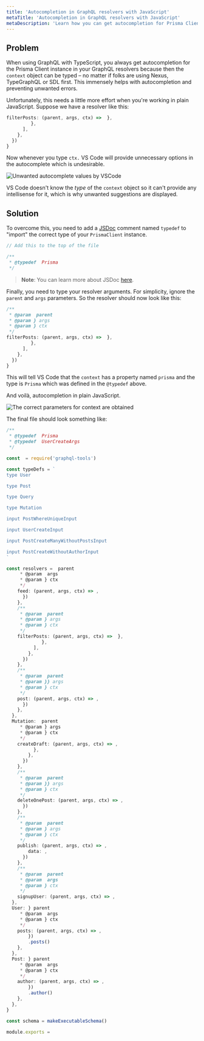 ```yaml
---
title: 'Autocompletion in GraphQL resolvers with JavaScript'
metaTitle: 'Autocompletion in GraphQL resolvers with JavaScript'
metaDescription: 'Learn how you can get autocompletion for Prisma Client queries in GraphQL resolvers with plain JavaScript'
---
```


## Problem

When using GraphQL with TypeScript, you always get autocompletion for the Prisma Client instance in your GraphQL resolvers because then the `context` object can be typed – no matter if folks are using Nexus, TypeGraphQL or SDL first. This immensely helps with autocompletion and preventing unwanted errors.

Unfortunately, this needs a little more effort when you're working in plain JavaScript. Suppose we have a resolver like this:

```js
filterPosts: (parent, args, ctx) =>  },
         },
      ],
    },
  })
}
```

Now whenever you type `ctx.` VS Code will provide unnecessary options in the autocomplete which is undesirable.

![Unwanted autocomplete values by VSCode](/img/orm/unwanted-autocomplete-values-in-vscode.png)

VS Code doesn't know the _type_ of the `context` object so it can't provide any intellisense for it, which is why unwanted suggestions are displayed.

## Solution

To overcome this, you need to add a [JSDoc](https://jsdoc.app/) comment named `typedef` to "import" the correct type of your `PrismaClient` instance.

```js
// Add this to the top of the file

/**
 * @typedef  Prisma
 */
```

> **Note**: You can learn more about JSDoc [here](https://devhints.io/jsdoc).

Finally, you need to type your resolver arguments. For simplicity, ignore the `parent` and `args` parameters. So the resolver should now look like this:

```js
/**
 * @param  parent
 * @param } args
 * @param } ctx
 */
filterPosts: (parent, args, ctx) =>  },
         },
      ],
    },
  })
}
```

This will tell VS Code that the `context` has a property named `prisma` and the type is `Prisma` which was defined in the `@typedef` above.

And voilà, autocompletion in plain JavaScript.

![The correct parameters for context are obtained](/img/orm/prisma-autocompletion-in-js.png)

The final file should look something like:

```js
/**
 * @typedef  Prisma
 * @typedef  UserCreateArgs
 */

const  = require('graphql-tools')

const typeDefs = `
type User

type Post

type Query

type Mutation

input PostWhereUniqueInput

input UserCreateInput

input PostCreateManyWithoutPostsInput

input PostCreateWithoutAuthorInput
`

const resolvers =  parent
     * @param  args
     * @param } ctx
     */
    feed: (parent, args, ctx) => ,
      })
    },
    /**
     * @param  parent
     * @param } args
     * @param } ctx
     */
    filterPosts: (parent, args, ctx) =>  },
             },
          ],
        },
      })
    },
    /**
     * @param  parent
     * @param }} args
     * @param } ctx
     */
    post: (parent, args, ctx) => ,
      })
    },
  },
  Mutation:  parent
     * @param } args
     * @param } ctx
     */
    createDraft: (parent, args, ctx) => ,
          },
        },
      })
    },
    /**
     * @param  parent
     * @param }} args
     * @param } ctx
     */
    deleteOnePost: (parent, args, ctx) => ,
      })
    },
    /**
     * @param  parent
     * @param } args
     * @param } ctx
     */
    publish: (parent, args, ctx) => ,
        data: ,
      })
    },
    /**
     * @param  parent
     * @param  args
     * @param } ctx
     */
    signupUser: (parent, args, ctx) => ,
  },
  User: } parent
     * @param  args
     * @param } ctx
     */
    posts: (parent, args, ctx) => ,
        })
        .posts()
    },
  },
  Post: } parent
     * @param  args
     * @param } ctx
     */
    author: (parent, args, ctx) => ,
        })
        .author()
    },
  },
}

const schema = makeExecutableSchema()

module.exports =
```
